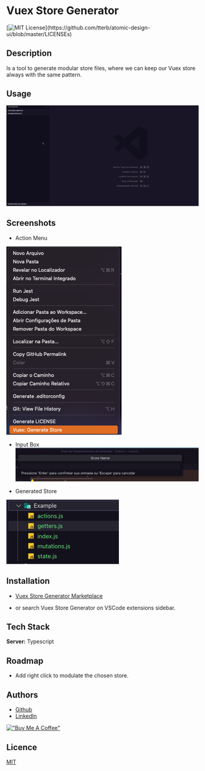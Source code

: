 # Vuex Store Generator

[![MIT License](https://img.shields.io/apm/l/atomic-design-ui.svg?)](https://github.com/tterb/atomic-design-ui/blob/master/LICENSEs)


## Description

Is a tool to generate modular store files, where we can keep our Vuex store always with the same pattern.


## Usage

![Presentation](src/assets/presentation.gif)


## Screenshots
  

- Action Menu
  
![Menu](./src/assets/options.png)
- Input Box
![InputBox](./src/assets/input-box.png)

- Generated Store

![GeneratedStore](./src/assets/generated-store.png)


## Installation

- [Vuex Store Generator Marketplace](https://marketplace.visualstudio.com/items?itemName=ygorazambuja.vuex-store-generator)

- or search Vuex Store Generator on VSCode extensions sidebar. 

## Tech Stack

**Server:** Typescript 

## Roadmap

- Add right click to modulate the chosen store.

## Authors

- [Github](https://www.github.com/ygorazambuja)
- [LinkedIn](https://www.linkedin.com/in/ygorazambuja)


[!["Buy Me A Coffee"](https://www.buymeacoffee.com/assets/img/custom_images/orange_img.png)](https://www.buymeacoffee.com/ygorazambuja)

## Licence
[MIT](LICENSE)